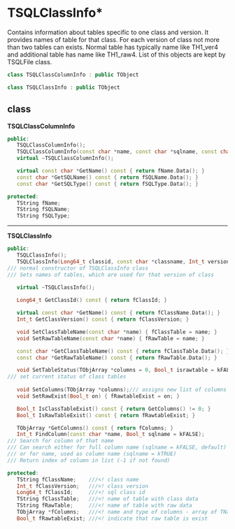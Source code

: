 <!-- TSQLClassInfo.md --- 
;; 
;; Description: 
;; Author: Hongyi Wu(吴鸿毅)
;; Email: wuhongyi@qq.com 
;; Created: 一 1月  7 14:37:14 2019 (+0800)
;; Last-Updated: 三 9月 16 10:39:53 2020 (+0800)
;;           By: Hongyi Wu(吴鸿毅)
;;     Update #: 2
;; URL: http://wuhongyi.cn -->

# TSQLClassInfo*

Contains information about tables specific to one class and
version. It provides names of table for that class. For each version of
class not more than two tables can exists. Normal table has typically
name like TH1\_ver4 and additional table has name like TH1\_raw4.
List of this objects are kept by TSQLFile class.

```cpp
class TSQLClassColumnInfo : public TObject

class TSQLClassInfo : public TObject
```

## class

**TSQLClassColumnInfo**

```cpp
public:
   TSQLClassColumnInfo();
   TSQLClassColumnInfo(const char *name, const char *sqlname, const char *sqltype);
   virtual ~TSQLClassColumnInfo();

   virtual const char *GetName() const { return fName.Data(); }
   const char *GetSQLName() const { return fSQLName.Data(); }
   const char *GetSQLType() const { return fSQLType.Data(); }

protected:
   TString fName;
   TString fSQLName;
   TString fSQLType;
```

----

**TSQLClassInfo**

```cpp
public:
   TSQLClassInfo();
   TSQLClassInfo(Long64_t classid, const char *classname, Int_t version);
/// normal constructor of TSQLClassInfo class
/// Sets names of tables, which are used for that version of class   
   
   virtual ~TSQLClassInfo();

   Long64_t GetClassId() const { return fClassId; }

   virtual const char *GetName() const { return fClassName.Data(); }
   Int_t GetClassVersion() const { return fClassVersion; }

   void SetClassTableName(const char *name) { fClassTable = name; }
   void SetRawTableName(const char *name) { fRawTable = name; }

   const char *GetClassTableName() const { return fClassTable.Data(); }
   const char *GetRawTableName() const { return fRawTable.Data(); }

   void SetTableStatus(TObjArray *columns = 0, Bool_t israwtable = kFALSE);
/// set current status of class tables   
   
   void SetColumns(TObjArray *columns);/// assigns new list of columns
   void SetRawExist(Bool_t on) { fRawtableExist = on; }

   Bool_t IsClassTableExist() const { return GetColumns() != 0; }
   Bool_t IsRawTableExist() const { return fRawtableExist; }

   TObjArray *GetColumns() const { return fColumns; }
   Int_t FindColumn(const char *name, Bool_t sqlname = kFALSE);
/// Search for column of that name
/// Can search either for full column name (sqlname = kFALSE, default)
/// or for name, used as column name (sqlname = kTRUE)
/// Return index of column in list (-1 if not found)

protected:
   TString fClassName;    ///<! class name
   Int_t fClassVersion;   ///<! class version
   Long64_t fClassId;     ///<! sql class id
   TString fClassTable;   ///<! name of table with class data
   TString fRawTable;     ///<! name of table with raw data
   TObjArray *fColumns;   ///<! name and type of columns - array of TNamed
   Bool_t fRawtableExist; ///<! indicate that raw table is exist
```


<!-- TSQLClassInfo.md ends here -->
